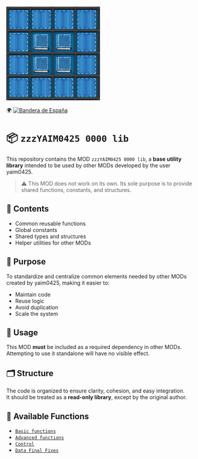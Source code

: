 ![](./thumbnail.png)

🌍 [![Bandera de España](https://flagcdn.com/20x15/es.png)](./Doc/Es/README.md)

# 📦 `zzzYAIM0425 0000 lib`

This repository contains the MOD `zzzYAIM0425 0000 lib`, a **base utility library** intended to be used by other MODs developed by the user yaim0425.

> ⚠️ This MOD does not work on its own. Its sole purpose is to provide shared functions, constants, and structures.

## 🧩 Contents

- Common reusable functions  
- Global constants  
- Shared types and structures  
- Helper utilities for other MODs  

## 🧭 Purpose

To standardize and centralize common elements needed by other MODs created by yaim0425, making it easier to:

- Maintain code  
- Reuse logic  
- Avoid duplication  
- Scale the system  

## 📌 Usage

This MOD **must** be included as a required dependency in other MODs.  
Attempting to use it standalone will have no visible effect.

## 🗂️ Structure

The code is organized to ensure clarity, cohesion, and easy integration.  
It should be treated as a **read-only library**, except by the original author.

## 📘 Available Functions

- [`Basic functions`](./Doc/En/Basic%20functions.md)
- [`Advanced functions`](./Doc/En/Advanced%20functions.md)
- [`Control`](./Doc/En/control.md)
- [`Data Final Fixes`](./Doc/En/data-final-fixes.md)

